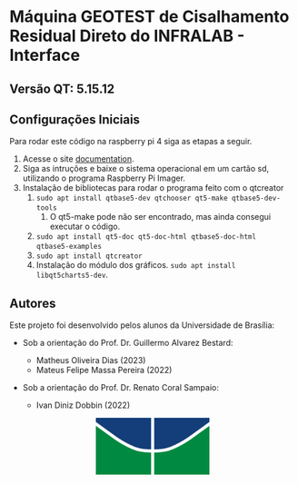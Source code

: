 # Máquina GEOTEST de Cisalhamento Residual Direto do INFRALAB - Interface

## Versão QT: 5.15.12


## Configurações Iniciais
Para rodar este código na raspberry pi 4 siga as etapas a seguir.

1. Acesse o site [documentation](https://www.raspberrypi.com/documentation/computers/getting-started.html).
2. Siga as intruções e baixe o sistema operacional em um cartão sd, utilizando o programa  Raspberry Pi Imager.
3. Instalação de bibliotecas para rodar o programa feito com o qtcreator
    1. ``sudo apt install qtbase5-dev qtchooser qt5-make qtbase5-dev-tools ``
        1. O qt5-make pode não ser encontrado, mas ainda consegui executar o código.
    2. ``sudo apt install qt5-doc qt5-doc-html qtbase5-doc-html  qtbase5-examples `` 
    3. ``sudo apt install qtcreator ``
    4. Instalação do módulo dos gráficos. ``sudo apt install libqt5charts5-dev``.

## Autores

Este projeto foi desenvolvido pelos alunos da Universidade de Brasília:

- Sob a orientação do Prof. Dr. Guillermo Alvarez Bestard:
  - Matheus Oliveira Dias (2023)
  - Mateus Felipe Massa Pereira (2022)
 
- Sob a orientação do Prof. Dr. Renato Coral Sampaio:
  - Ivan Diniz Dobbin (2022)


<p align="center">
  <img src="Imagens/unb.png" alt="unb_logo" width="200" height="100">
</p>


